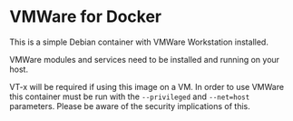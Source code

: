 # VMWare for Docker

This is a simple Debian container with VMWare Workstation installed.

VMWare modules and services need to be installed and running on your host.

VT-x will be required if using this image on a VM. In order to use VMWare
this container must be run with the `--privileged` and `--net=host` parameters.
Please be aware of the security implications of this.

